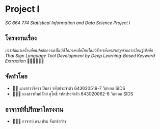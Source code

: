 # Project I 
*SC 664 774 Statistical Information and Data Science Project I*
## โครงงานเรื่อง
*การพัฒนาเครื่องมือแปลข้อความเป็นวิดีโอภาษามือไทยโดยวิธีการดึงคำสำคัญด้วยการเรียนรู้เชิงลึก*
*Thai Sign Language Tool Development by Deep Learning-Based Keyword Extraction*
🤙🏻☝🏻🤏🏻
## จัดทำโดย
 * 👩🏻 นางสาววริศรา ปันลา	  รหัสประจำตัว 643020519-7 วิชาเอก SIDS
 * 👩🏻‍🦰 นางสาวทิพย์วัลย์ สุโพธิ์  รหัสประจำตัว 643020062-6 วิชาเอก SIDS

## อาจารย์ที่ปรึกษาโครงงาน 
* 👨🏻‍🏫 อาจารย์ ดร.เปรม จันทร์สว่าง

